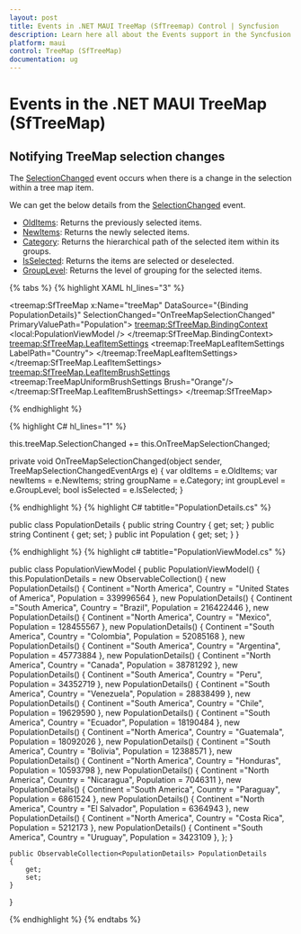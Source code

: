 ```yaml
---
layout: post
title: Events in .NET MAUI TreeMap (SfTreemap) Control | Syncfusion
description: Learn here all about the Events support in the Syncfusion .NET MAUI TreeMap (SfTreemap) control and more.
platform: maui
control: TreeMap (SfTreeMap)
documentation: ug
---
```


# Events in the .NET MAUI TreeMap (SfTreeMap)

## Notifying TreeMap selection changes

The [SelectionChanged](https://help.syncfusion.com/cr/maui/Syncfusion.Maui.TreeMap.SfTreeMap.html#Syncfusion_Maui_TreeMap_SfTreeMap_SelectionChanged) event occurs when there is a change in the selection within a tree map item.

We can get the below details from the [SelectionChanged](https://help.syncfusion.com/cr/maui/Syncfusion.Maui.TreeMap.SfTreeMap.html#Syncfusion_Maui_TreeMap_SfTreeMap_SelectionChanged) event.

 * [OldItems](https://help.syncfusion.com/cr/maui/Syncfusion.Maui.TreeMap.TreeMapSelectionChangedEventArgs.html#Syncfusion_Maui_TreeMap_TreeMapSelectionChangedEventArgs_OldItems): Returns the previously selected items.
 * [NewItems](https://help.syncfusion.com/cr/maui/Syncfusion.Maui.TreeMap.TreeMapSelectionChangedEventArgs.html#Syncfusion_Maui_TreeMap_TreeMapSelectionChangedEventArgs_NewItems): Returns the newly selected items.
 * [Category](https://help.syncfusion.com/cr/maui/Syncfusion.Maui.TreeMap.TreeMapSelectionChangedEventArgs.html#Syncfusion_Maui_TreeMap_TreeMapSelectionChangedEventArgs_Category): Returns the hierarchical path of the selected item within its groups.
 * [IsSelected](https://help.syncfusion.com/cr/maui/Syncfusion.Maui.TreeMap.TreeMapSelectionChangedEventArgs.html#Syncfusion_Maui_TreeMap_TreeMapSelectionChangedEventArgs_IsSelected): Returns the items are selected or deselected.
 * [GroupLevel](https://help.syncfusion.com/cr/maui/Syncfusion.Maui.TreeMap.TreeMapSelectionChangedEventArgs.html#Syncfusion_Maui_TreeMap_TreeMapSelectionChangedEventArgs_GroupLevel): Returns the level of grouping for the selected items.

{% tabs %}
{% highlight XAML hl_lines="3" %}

<treemap:SfTreeMap x:Name="treeMap"
                   DataSource="{Binding PopulationDetails}"
                   SelectionChanged="OnTreeMapSelectionChanged"
                   PrimaryValuePath="Population">
    <treemap:SfTreeMap.BindingContext>
        <local:PopulationViewModel />
    </treemap:SfTreeMap.BindingContext>
    <treemap:SfTreeMap.LeafItemSettings>
        <treemap:TreeMapLeafItemSettings LabelPath="Country">
        </treemap:TreeMapLeafItemSettings>
    </treemap:SfTreeMap.LeafItemSettings>
    <treemap:SfTreeMap.LeafItemBrushSettings>
        <treemap:TreeMapUniformBrushSettings Brush="Orange"/>
    </treemap:SfTreeMap.LeafItemBrushSettings>
</treemap:SfTreeMap>

{% endhighlight %}

{% highlight C# hl_lines="1" %}

this.treeMap.SelectionChanged += this.OnTreeMapSelectionChanged;

 private void OnTreeMapSelectionChanged(object sender, TreeMapSelectionChangedEventArgs e)
 {
     var oldItems = e.OldItems;
     var newItems = e.NewItems;
     string groupName = e.Category;
     int groupLevel = e.GroupLevel;
     bool isSelected = e.IsSelected;
 }

{% endhighlight %}
{% highlight C# tabtitle="PopulationDetails.cs" %}

public class PopulationDetails
{
    public string Country { get; set; }
    public string Continent { get; set; }
    public int Population { get; set; }
}

{% endhighlight %}
{% highlight c# tabtitle="PopulationViewModel.cs" %}

public class PopulationViewModel
{
    public PopulationViewModel()
    {
        this.PopulationDetails = new ObservableCollection<PopulationDetails>()
        {
            new PopulationDetails() { Continent ="North America", Country = "United States of America", Population = 339996564 },
            new PopulationDetails() { Continent ="South America", Country = "Brazil", Population = 216422446 },
            new PopulationDetails() { Continent ="North America", Country = "Mexico", Population = 128455567 },
            new PopulationDetails() { Continent ="South America", Country = "Colombia", Population = 52085168 },
            new PopulationDetails() { Continent ="South America", Country = "Argentina", Population = 45773884 },
            new PopulationDetails() { Continent ="North America", Country = "Canada", Population = 38781292 },
            new PopulationDetails() { Continent ="South America", Country = "Peru", Population = 34352719 },
            new PopulationDetails() { Continent ="South America", Country = "Venezuela", Population = 28838499 },
            new PopulationDetails() { Continent ="South America", Country = "Chile", Population = 19629590 },
            new PopulationDetails() { Continent ="South America", Country = "Ecuador", Population = 18190484 },
            new PopulationDetails() { Continent ="North America", Country = "Guatemala", Population = 18092026 },
            new PopulationDetails() { Continent ="South America", Country = "Bolivia", Population = 12388571 },
            new PopulationDetails() { Continent ="North America", Country = "Honduras", Population = 10593798 },
            new PopulationDetails() { Continent ="North America", Country = "Nicaragua", Population = 7046311 },
            new PopulationDetails() { Continent ="South America", Country = "Paraguay", Population = 6861524 },
            new PopulationDetails() { Continent ="North America", Country = "El Salvador", Population = 6364943 },
            new PopulationDetails() { Continent ="North America", Country = "Costa Rica", Population = 5212173 },
            new PopulationDetails() { Continent ="South America", Country = "Uruguay", Population = 3423109 },
        };
    }

    public ObservableCollection<PopulationDetails> PopulationDetails
    {
        get;
        set;
    }
}

{% endhighlight %}
{% endtabs %}